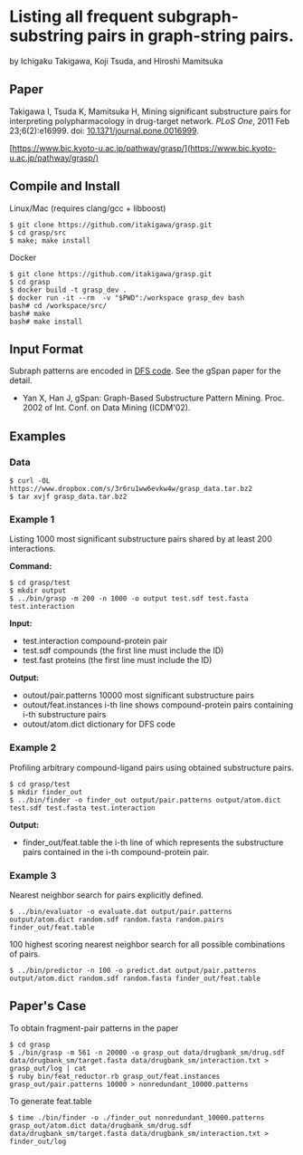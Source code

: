 # Listing all frequent subgraph-substring pairs in graph-string pairs.

by Ichigaku Takigawa, Koji Tsuda, and Hiroshi Mamitsuka

## Paper

Takigawa I, Tsuda K, Mamitsuka H, 
Mining significant substructure pairs for interpreting polypharmacology in drug-target network. *PLoS One*, 2011 Feb 23;6(2):e16999.  doi: [10.1371/journal.pone.0016999](https://doi.org/10.1371/journal.pone.0016999).

[https://www.bic.kyoto-u.ac.jp/pathway/grasp/](https://www.bic.kyoto-u.ac.jp/pathway/grasp/)

## Compile and Install

Linux/Mac (requires clang/gcc + libboost)

```
$ git clone https://github.com/itakigawa/grasp.git
$ cd grasp/src
$ make; make install
```

Docker

```
$ git clone https://github.com/itakigawa/grasp.git
$ cd grasp
$ docker build -t grasp_dev .
$ docker run -it --rm  -v "$PWD":/workspace grasp_dev bash
bash# cd /workspace/src/
bash# make
bash# make install
```

## Input Format

Subraph patterns are encoded in [DFS code](HowToReadDFSCode.txt). See the gSpan paper for the detail. 

- Yan X, Han J, gSpan: Graph-Based Substructure Pattern Mining. Proc. 2002 of Int. Conf. on Data Mining (ICDM'02).

## Examples

### Data

```
$ curl -OL https://www.dropbox.com/s/3r6ru1ww6evkw4w/grasp_data.tar.bz2
$ tar xvjf grasp_data.tar.bz2
```


### Example 1

Listing 1000 most significant substructure pairs shared by at least 200 interactions.

**Command:**

```
$ cd grasp/test
$ mkdir output
$ ../bin/grasp -m 200 -n 1000 -o output test.sdf test.fasta test.interaction 
```

**Input:**   
- test.interaction compound-protein pair
- test.sdf compounds (the first line must include the ID)
- test.fast proteins (the first line must include the ID)

**Output:**
- outout/pair.patterns 10000 most significant substructure pairs
- outout/feat.instances i-th line shows compound-protein pairs containing i-th substructure pairs
- outout/atom.dict dictionary for DFS code

### Example 2

Profiling arbitrary compound-ligand pairs using obtained substructure pairs.

```
$ cd grasp/test
$ mkdir finder_out
$ ../bin/finder -o finder_out output/pair.patterns output/atom.dict test.sdf test.fasta test.interaction
```

**Output:**
- finder_out/feat.table the i-th line of which represents the substructure pairs contained in the i-th compound-protein pair.

### Example 3

Nearest neighbor search for pairs explicitly defined.

```
$ ../bin/evaluator -o evaluate.dat output/pair.patterns output/atom.dict random.sdf random.fasta random.pairs finder_out/feat.table
```

100 highest scoring nearest neighbor search for all possible combinations of pairs.

```
$ ../bin/predictor -n 100 -o predict.dat output/pair.patterns output/atom.dict random.sdf random.fasta finder_out/feat.table
```


## Paper's Case

To obtain fragment-pair patterns in the paper

```
$ cd grasp
$ ./bin/grasp -m 561 -n 20000 -o grasp_out data/drugbank_sm/drug.sdf data/drugbank_sm/target.fasta data/drugbank_sm/interaction.txt > grasp_out/log | cat
$ ruby bin/feat_reductor.rb grasp_out/feat.instances grasp_out/pair.patterns 10000 > nonredundant_10000.patterns
```

To generate feat.table

```
$ time ./bin/finder -o ./finder_out nonredundant_10000.patterns grasp_out/atom.dict data/drugbank_sm/drug.sdf data/drugbank_sm/target.fasta data/drugbank_sm/interaction.txt > finder_out/log
```
